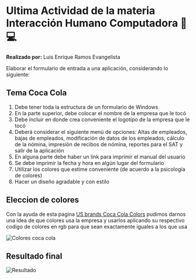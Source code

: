 # Ultima Actividad de la materia Interacción Humano Computadora :man::computer:


**Realizado por:**  Luis Enrique Ramos Evangelista

Elaborar el formulario de entrada a una aplicación, considerando lo siguiente:

 ##  Tema Coca Cola
1. Debe tener toda la estructura de un formulario de Windows
2. En la parte superior, debe colocar el nombre de la empresa que le tocó
3. Debe incluir en donde crea conveniente el logotipo de la empresa que le tocó
4. Deberá considerar el siguiente menú de opciones: Altas de empleados, bajas
de empleados, modificación de datos de los empleados, cálculo de la nómina,
impresión de recibos de nómina, reportes para el SAT y salir de la aplicación
5. En alguna parte debe haber un link para imprimir el manual del usuario
6. Se debe imprimir la fecha y hora en algún lugar del formulario
7. Utilizar los colores que estime conveniente (de acuerdo a la psicología de
colores)
8. Hacer un diseño agradable y con estilo


## Eleccion de colores

Con la ayuda de esta pagina [US brands Coca Cola Colors](https://usbrandcolors.com/coca-cola-colors/) pudimos darnos una idea de que colores usa la empresa y usarlos aplicando su respectivo codigo de colores en rgb para que sean exactamente iguales a los que usa

![Colores coca cola](https://i.ibb.co/87DrLBm/image.png)

## Resultado final

![Resultado](https://i.ibb.co/BB6kWkp/Sin-t-tulo-2-20221222-150903.jpg)